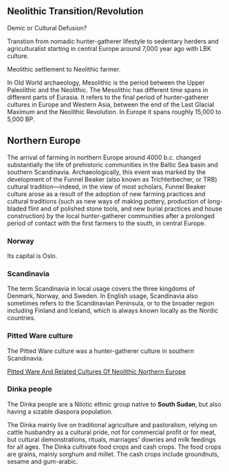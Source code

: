 ## Neolithic Transition/Revolution

Demic or Cultural Defusion?

Transtion from nomadic hunter-gatherer lifestyle to sedentary herders and agriculturalist starting in central Europe around 7,000 year ago with LBK culture.

Meolithic settlement to Neolithic farmer.

In Old World archaeology, Mesolithic  is the period between the Upper Paleolithic and the Neolithic. The Mesolithic has different time spans in different parts of Eurasia. It refers to the final period of hunter-gatherer cultures in Europe and Western Asia, between the end of the Last Glacial Maximum and the Neolithic Revolution. In Europe it spans roughly 15,000 to 5,000 BP.

## Northern Europe

The arrival of farming in northern Europe around 4000 b.c. changed substantially the life of prehistoric communities in the Baltic Sea basin and southern Scandinavia. Archaeologically, this event was marked by the development of the Funnel Beaker (also known as Trichterbecher, or TRB) cultural tradition—indeed, in the view of most scholars, Funnel Beaker culture arose as a result of the adoption of new farming practices and cultural traditions (such as new ways of making pottery, production of long-bladed flint and of polished stone tools, and new burial practices and house construction) by the local hunter-gatherer communities after a prolonged period of contact with the first farmers to the south, in central Europe. 

### Norway
Its capital is Oslo.

### Scandinavia

The term Scandinavia in local usage covers the three kingdoms of Denmark, Norway, and Sweden. In English usage, Scandinavia also sometimes refers to the Scandinavian Peninsula, or to the broader region including Finland and Iceland, which is always known locally as the Nordic countries.

### Pitted Ware culture

The Pitted Ware culture was a hunter-gatherer culture in southern Scandinavia.

[Pitted Ware And Related Cultures Of Neolithic Northern Europe](https://www.encyclopedia.com/humanities/encyclopedias-almanacs-transcripts-and-maps/pitted-ware-and-related-cultures-neolithic-northern-europe)

### Dinka people
The Dinka people are a Nilotic ethnic group native to **South Sudan**, but also having a sizable diaspora population.

The Dinka mainly live on traditional agriculture and pastoralism, relying on cattle husbandry as a cultural pride, not for commercial profit or for meat, but cultural demonstrations, rituals, marriages' dowries and milk feedings for all ages. The Dinka cultivate food crops and cash crops. The food crops are grains, mainly sorghum and millet. The cash crops include groundnuts, sesame and gum-arabic.
